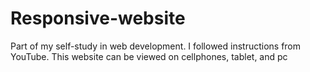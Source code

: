 # Responsive-website
Part of my self-study in web development. I followed instructions from YouTube.  This website can be viewed on cellphones, tablet, and pc
